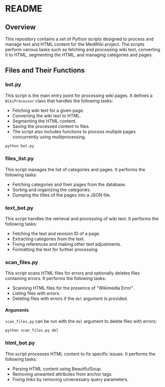 # README

## Overview
This repository contains a set of Python scripts designed to process and manage text and HTML content for the MedWiki project. The scripts perform various tasks such as fetching and processing wiki text, converting it to HTML, segmenting the HTML, and managing categories and pages.

## Files and Their Functions

### bot.py
This script is the main entry point for processing wiki pages. It defines a `WikiProcessor` class that handles the following tasks:
- Fetching wiki text for a given page.
- Converting the wiki text to HTML.
- Segmenting the HTML content.
- Saving the processed content to files.
- The script also includes functions to process multiple pages concurrently using multiprocessing.

```sh
python bot.py
```

### files_list.py
This script manages the list of categories and pages. It performs the following tasks:
- Fetching categories and their pages from the database.
- Sorting and organizing the categories.
- Dumping the titles of the pages into a JSON file.

### text_bot.py
This script handles the retrieval and processing of wiki text. It performs the following tasks:
- Fetching the text and revision ID of a page.
- Extracting categories from the text.
- Fixing references and making other text adjustments.
- Formatting the text for further processing.

### scan_files.py
This script scans HTML files for errors and optionally deletes files containing errors. It performs the following tasks:
- Scanning HTML files for the presence of "Wikimedia Error".
- Listing files with errors.
- Deleting files with errors if the `del` argument is provided.

#### Arguments
`scan_files.py` can be run with the `del` argument to delete files with errors:
```sh
python scan_files.py del
```

### html_bot.py
This script processes HTML content to fix specific issues. It performs the following tasks:
- Parsing HTML content using BeautifulSoup.
- Removing unwanted attributes from anchor tags.
- Fixing links by removing unnecessary query parameters.


